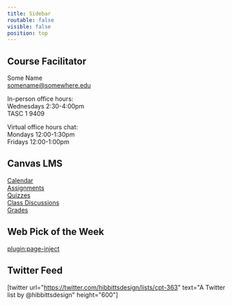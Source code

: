 ```yaml
---
title: Sidebar
routable: false
visible: false
position: top
---
```


## Course Facilitator
Some Name  
<somename@somewhere.edu>   

In-person office hours:  
Wednesdays 2:30-4:00pm  
TASC 1 9409  

Virtual office hours chat:  
Mondays 12:00-1:30pm   
Fridays 12:00-1:00pm

## Canvas LMS
[Calendar](https://sso.canvaslms.com/calendar)  
[Assignments](https://sso.canvaslms.com/courses/1413912/assignments)  
[Quizzes](https://sso.canvaslms.com/courses/1413912/quizzes)  
[Class Discussions](https://sso.canvaslms.com/courses/1413912/discussion_topics)  
[Grades](https://sso.canvaslms.com/courses/1413912/grades)  

## Web Pick of the Week
[plugin:page-inject](/cpt-363/web-pick-of-the-week/)

## Twitter Feed
[twitter url="https://twitter.com/hibbittsdesign/lists/cpt-363" text="A Twitter list by @hibbittsdesign" height="600"]
